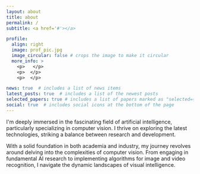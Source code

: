 ```yaml
---
layout: about
title: about
permalink: /
subtitle: <a href='#'></a>

profile:
  align: right
  image: prof_pic.jpg
  image_circular: false # crops the image to make it circular
  more_info: >
    <p>   </p>
    <p>  </p>
    <p>  </p>

news: true  # includes a list of news items
latest_posts: true  # includes a list of the newest posts
selected_papers: true # includes a list of papers marked as "selected={true}"
social: true  # includes social icons at the bottom of the page
---
```


I'm deeply immersed in the fascinating field of artificial intelligence, particularly specializing in computer vision. I thrive on exploring the latest technologies, striking a balance between research and development.

With a solid foundation in both academia and industry, my journey revolves around delving into the complexities of computer vision. From engaging in fundamental AI research to implementing algorithms for image and video recognition, I navigate the dynamic landscapes of visual intelligence. 